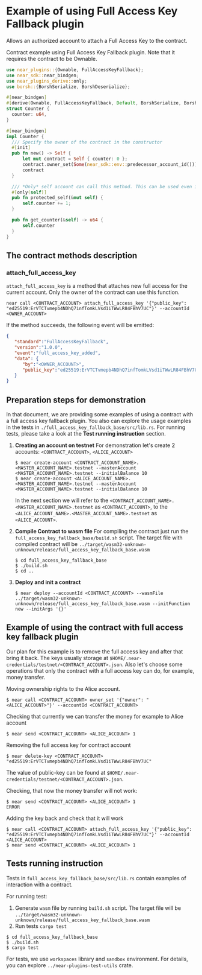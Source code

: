# Example of using Full Access Key Fallback plugin

Allows an authorized account to attach a Full Access Key to the contract.

Contract example using Full Access Key Fallback plugin. Note that it requires the contract to be Ownable.

```rust
use near_plugins::{Ownable, FullAccessKeyFallback};
use near_sdk::near_bindgen;
use near_plugins_derive::only;
use borsh::{BorshSerialize, BorshDeserialize};

#[near_bindgen]
#[derive(Ownable, FullAccessKeyFallback, Default, BorshSerialize, BorshDeserialize)]
struct Counter {
  counter: u64,
}

#[near_bindgen]
impl Counter {
  /// Specify the owner of the contract in the constructor
  #[init]
  pub fn new() -> Self {
      let mut contract = Self { counter: 0 };
      contract.owner_set(Some(near_sdk::env::predecessor_account_id()));
      contract
  }

  /// *Only* self account can call this method. This can be used even if the contract is not Ownable.
  #[only(self)]
  pub fn protected_self(&mut self) {
      self.counter += 1;
  }

  pub fn get_counter(&self) -> u64 {
      self.counter
  }
}
```

## The contract methods description
### attach_full_access_key
`attach_full_access_key` is a method that attaches new full access for the current account.
Only the owner of the contract can use this function.

```shell
near call <CONTRACT_ACCOUNT> attach_full_access_key '{"public_key": "ed25519:ErVTCTvmepb4NDhQ7infTomkLVsd1iTWwLR84FBhV7UC"}' --accountId <OWNER_ACCOUNT>
```

If the method succeeds, the following event will be emitted:
```json
{
   "standard":"FullAccessKeyFallback",
   "version":"1.0.0",
   "event":"full_access_key_added",
   "data": {
      "by":"<OWNER_ACCOUNT>",
      "public_key":"ed25519:ErVTCTvmepb4NDhQ7infTomkLVsd1iTWwLR84FBhV7UC"
   }
}
```

## Preparation steps for demonstration
In that document, we are providing some examples of using a contract with a full access key fallback plugin. You also can explore the usage examples in the tests in `./full_access_key_fallback_base/src/lib.rs`. For running tests, please take a look at the **Test running instruction** section.

1. **Creating an account on testnet**
   For demonstration let's create 2 accounts: `<CONTRACT_ACCOUNT>`, `<ALICE_ACCOUNT>`
   ```shell
   $ near create-account <CONTRACT_ACCOUNT_NAME>.<MASTER_ACCOUNT_NAME>.testnet --masterAccount <MASTER_ACCOUNT_NAME>.testnet --initialBalance 10
   $ near create-account <ALICE_ACCOUNT_NAME>.<MASTER_ACCOUNT_NAME>.testnet --masterAccount <MASTER_ACCOUNT_NAME>.testnet --initialBalance 10
   ```

   In the next section we will refer to the `<CONTRACT_ACCOUNT_NAME>.<MASTER_ACCOUNT_NAME>.testnet` as `<CONTRACT_ACCOUNT>`,
   to the `<ALICE_ACCOUNT_NAME>.<MASTER_ACCOUNT_NAME>.testnet` as `<ALICE_ACCOUNT>`.

2. **Compile Contract to wasm file**
   For compiling the contract just run the `full_access_key_fallback_base/build.sh` script. The target file with compiled contract will be `../target/wasm32-unknown-unknown/release/full_access_key_fallback_base.wasm`

   ```shell
   $ cd full_access_key_fallback_base
   $ ./build.sh
   $ cd ..
   ```

3. **Deploy and init a contract**
   ```shell
   $ near deploy --accountId <CONTRACT_ACCOUNT> --wasmFile ../target/wasm32-unknown-unknown/release/full_access_key_fallback_base.wasm --initFunction new --initArgs '{}'
   ```

## Example of using the contract with full access key fallback plugin
Our plan for this example is to remove the full access key and after that bring it back.
The keys usually storage at `$HOME/.near-credentials/testnet/<CONTRACT_ACCOUNT>.json`. Also let's
choose some operations that only the contract with a full access key can do, for example,
money transfer.

Moving ownership rights to the Alice account. 
```shell
$ near call <CONTRACT_ACCOUNT> owner_set '{"owner": "<ALICE_ACCOUNT>"}' --accountId <CONTRACT_ACCOUNT>
```

Checking that currently we can transfer the money for example to Alice account
```shell
$ near send <CONTRACT_ACCOUNT> <ALICE_ACCOUNT> 1
```

Removing the full access key for contract account
```shell
$ near delete-key <CONTRACT_ACCOUNT> "ed25519:ErVTCTvmepb4NDhQ7infTomkLVsd1iTWwLR84FBhV7UC"
```
The value of public-key can be found at `$HOME/.near-credentials/testnet/<CONTRACT_ACCOUNT>.json`. 

Checking, that now the money transfer will not work: 
```shell
$ near send <CONTRACT_ACCOUNT> <ALICE_ACCOUNT> 1
ERROR
```

Adding the key back and check that it will work
```shell
$ near call <CONTRACT_ACCOUNT> attach_full_access_key '{"public_key": "ed25519:ErVTCTvmepb4NDhQ7infTomkLVsd1iTWwLR84FBhV7UC"}' --accountId <ALICE_ACCOUNT>
$ near send <CONTRACT_ACCOUNT> <ALICE_ACCOUNT> 1
```

## Tests running instruction
Tests in `full_access_key_fallback_base/src/lib.rs` contain examples of interaction with a contract.

For running test:
1. Generate `wasm` file by running `build.sh` script. The target file will be `../target/wasm32-unknown-unknown/release/full_access_key_fallback_base.wasm`
2. Run tests `cargo test`

```shell
$ cd full_access_key_fallback_base
$ ./build.sh
$ cargo test
```

For tests, we use `workspaces` library and `sandbox` environment. For details, you can explore `../near-plugins-test-utils` crate.
